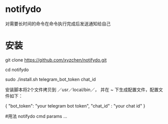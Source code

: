 # notifydo
对需要长时间的命令在命令执行完成后发送通知给自己

# 安装

git clone https://github.com/xyzchen/notifydo.git

cd notifydo

sudo ./install.sh telegram_bot_token chat_id

安装脚本将2个文件拷贝到 ／usr／local/bin／， 并在 ~ 下生成配置文件，配置文件如下：

{
	"bot_token": "your telegram bot token",
	"chat_id"  : "your chat id"
}

#用法
notifydo cmd params ...
